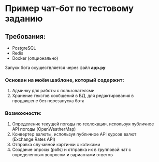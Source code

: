 # Пример чат-бот по тестовому заданию

## Требования:
* PostgreSQL
* Redis
* Docker (опционально) 

Запуск бота осуществляется через файл **app.py**

### Основан на моём шаблоне, который содержит:
1. Админку для работы с пользователями
2. Хранение текстов сообщений в БД, для редактирования в продакшене без перезапуска бота

### Возможности:
1. Определение текущей погоды по геолокации, используя публичное API погоды (OpenWeatherMap)
2. Конвертер валюты, используя публичное API курсов валют (Exchange Rates API)
3. Отправка случайной картинки с котиками
4. Создание опросы (polls) и отправка их в групповой чат с определенным вопросом и вариантами ответов

